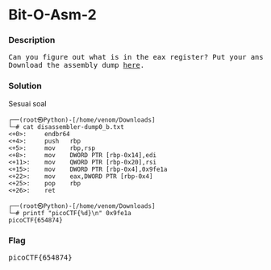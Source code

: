 <h1>Bit-O-Asm-2</h1>
<h3>Description</h3>
<pre>
Can you figure out what is in the eax register? Put your answer in the picoCTF flag format: picoCTF{n} where n is the contents of the eax register in the decimal number base. If the answer was 0x11 your flag would be picoCTF{17}.
Download the assembly dump <a href='https://artifacts.picoctf.net/c/510/disassembler-dump0_b.txt'>here</a>. 
</pre>
<h3>Solution</h3>

<p>Sesuai soal</p>

```console
┌──(root㉿Python)-[/home/venom/Downloads]
└─# cat disassembler-dump0_b.txt                   
<+0>:     endbr64 
<+4>:     push   rbp
<+5>:     mov    rbp,rsp
<+8>:     mov    DWORD PTR [rbp-0x14],edi
<+11>:    mov    QWORD PTR [rbp-0x20],rsi
<+15>:    mov    DWORD PTR [rbp-0x4],0x9fe1a
<+22>:    mov    eax,DWORD PTR [rbp-0x4]
<+25>:    pop    rbp
<+26>:    ret
                                                                                                                    
┌──(root㉿Python)-[/home/venom/Downloads]
└─# printf "picoCTF{%d}\n" 0x9fe1a
picoCTF{654874}

```
<h3>Flag</h3>
<pre>
picoCTF{654874}
</pre>
